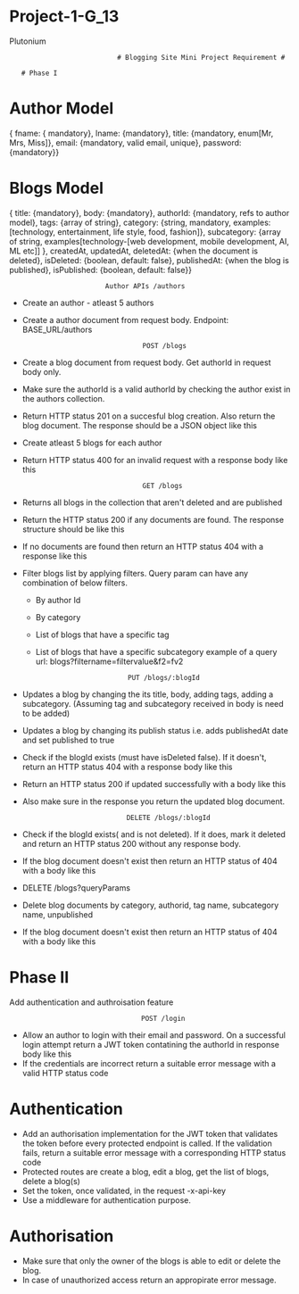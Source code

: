 # Project-1-G_13

Plutonium

                               # Blogging Site Mini Project Requirement #

       # Phase I
       
 # Author Model

   { fname: { mandatory},
   lname: {mandatory},
   title: {mandatory,
   enum[Mr, Mrs, Miss]},
   email: {mandatory, valid email, unique},
   password: {mandatory}}

# Blogs Model

   { title: {mandatory},
   body: {mandatory},
   authorId: {mandatory, refs to author model},
   tags: {array of string},
   category: {string, mandatory, examples: [technology, entertainment, life style, food, fashion]},
   subcategory: {array of string, examples[technology-[web development, mobile development, AI, ML etc]] },
   createdAt,
   updatedAt,
   deletedAt: {when the document is deleted},
   isDeleted: {boolean, default: false},
   publishedAt: {when the blog is published},
   isPublished: {boolean, default: false}}


                            Author APIs /authors

* Create an author - atleast 5 authors
* Create a author document from request body. Endpoint: BASE_URL/authors


                                    POST /blogs

* Create a blog document from request body. Get authorId in request body only.
* Make sure the authorId is a valid authorId by checking the author exist in the authors collection.
* Return HTTP status 201 on a succesful blog creation. Also return the blog document. The response should be a JSON object like this
* Create atleast 5 blogs for each author
* Return HTTP status 400 for an invalid request with a response body like this

                                    GET /blogs

* Returns all blogs in the collection that aren't deleted and are published
* Return the HTTP status 200 if any documents are found. The response structure should be like this
* If no documents are found then return an HTTP status 404 with a response like this

* Filter blogs list by applying filters. Query param can have any combination of below filters.

   - By author Id
   - By category
   - List of blogs that have a specific tag
   - List of blogs that have a specific subcategory example of a query url: blogs?filtername=filtervalue&f2=fv2
                                
                                PUT /blogs/:blogId

* Updates a blog by changing the its title, body, adding tags, adding a subcategory. (Assuming tag and subcategory received in body is need to be added)
* Updates a blog by changing its publish status i.e. adds publishedAt date and set published to true
* Check if the blogId exists (must have isDeleted false). If it doesn't, return an HTTP status 404 with a response body like this
* Return an HTTP status 200 if updated successfully with a body like this
* Also make sure in the response you return the updated blog document.
                                  
                                DELETE /blogs/:blogId

* Check if the blogId exists( and is not deleted). If it does, mark it deleted and return an HTTP status 200 without any response body.
* If the blog document doesn't exist then return an HTTP status of 404 with a body like this
* DELETE /blogs?queryParams
* Delete blog documents by category, authorid, tag name, subcategory name, unpublished
* If the blog document doesn't exist then return an HTTP status of 404 with a body like this

# Phase II


Add authentication and authroisation feature


                                     POST /login


* Allow an author to login with their email and password. On a successful login attempt return a JWT token contatining the authorId in response body like this
* If the credentials are incorrect return a suitable error message with a valid HTTP status code

# Authentication

* Add an authorisation implementation for the JWT token that validates the token before every protected endpoint is called. If the validation fails, return a suitable error message with a corresponding HTTP status code
* Protected routes are create a blog, edit a blog, get the list of blogs, delete a blog(s)
* Set the token, once validated, in the request -x-api-key
* Use a middleware for authentication purpose.

# Authorisation

* Make sure that only the owner of the blogs is able to edit or delete the blog.
* In case of unauthorized access return an appropirate error message.
